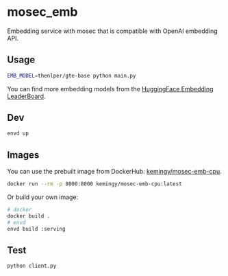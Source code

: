 # mosec_emb

Embedding service with mosec that is compatible with OpenAI embedding API.

## Usage

```bash
EMB_MODEL=thenlper/gte-base python main.py
```

You can find more embedding models from the [HuggingFace Embedding LeaderBoard](https://huggingface.co/spaces/mteb/leaderboard).

## Dev

```bash
envd up
```

## Images

You can use the prebuilt image from DockerHub: [kemingy/mosec-emb-cpu](https://hub.docker.com/r/kemingy/mosec-emb-cpu).

```bash
docker run --rm -p 8000:8000 kemingy/mosec-emb-cpu:latest
```

Or build your own image:

```bash
# docker
docker build .
# envd
envd build :serving
```

## Test

```bash
python client.py
```
